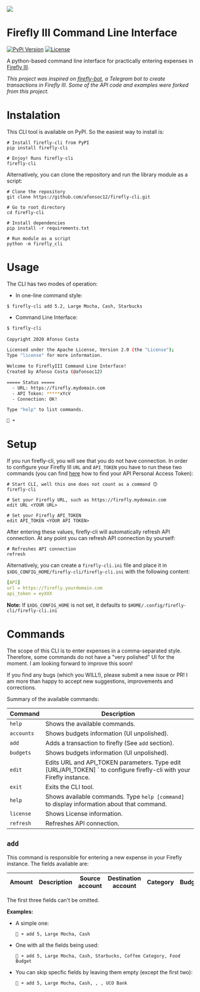 ![](https://www.firefly-iii.org/static/img/logo-small-new.png)

# Firefly III Command Line Interface
[![PyPi Version](https://img.shields.io/pypi/v/firefly-cli.svg)](https://pypi.org/project/firefly-cli/)
[![License](https://img.shields.io/badge/License-Apache%202.0-blue.svg)](https://opensource.org/licenses/Apache-2.0)

A python-based command line interface for practically entering expenses in [Firefly III](https://www.firefly-iii.org).

*This project was inspired on [firefly-bot](https://github.com/vjFaLk/firefly-bot), a Telegram bot to create transactions in Firefly III. Some of the API code and examples were forked from this project.*

# Instalation
This CLI tool is available on PyPI. So the easiest way to install is:
```shell
# Install firefly-cli from PyPI
pip install firefly-cli

# Enjoy! Runs firefly-cli
firefly-cli
```

Alternatively, you can clone the repository and run the library module as a script:
```shell
# Clone the repository
git clone https://github.com/afonsoc12/firefly-cli.git

# Go to root directory
cd firefly-cli

# Install dependencies
pip install -r requirements.txt

# Run module as a script
python -m firefly_cli
```

# Usage
The CLI has two modes of operation:
  - In one-line command style:
    
```shell
$ firefly-cli add 5.2, Large Mocha, Cash, Starbucks
```
  
  - Command Line Interface:
  
```bash
$ firefly-cli
    
Copyright 2020 Afonso Costa

Licensed under the Apache License, Version 2.0 (the "License");
Type "license" for more information.

Welcome to FireflyIII Command Line Interface!
Created by Afonso Costa (@afonsoc12)

===== Status =====
  - URL: https://firefly.mydomain.com
  - API Token: *****xYcV
  - Connection: OK!

Type "help" to list commands.

🐷 ➜
```

# Setup
If you run firefly-cli, you will see that you do not have connection.
In order to configure your Firefly III `URL` and `API_TOKEN` you have to run these two commands (you can find [here](https://docs.firefly-iii.org/firefly-iii/api/#personal-access-token) how to find your API Personal Access Token):

```shell
# Start CLI, well this one does not count as a command 🙃
firefly-cli

# Set your Firefly URL, such as https://firefly.mydomain.com
edit URL <YOUR URL>

# Set your Firefly API_TOKEN
edit API_TOKEN <YOUR API TOKEN>
```

After entering these values, firefly-cli will automatically refresh API connection. At any point you can refresh API connection by yourself:
```shell
# Refreshes API connection
refresh
```

Alternatively, you can create a `firefly-cli.ini` file and place it in `$XDG_CONFIG_HOME/firefly-cli/firefly-cli.ini` with the following content:
```yaml
[API]
url = https://firefly.yourdomain.com
api_token = eyXXX
```
**Note:** If `$XDG_CONFIG_HOME` is not set, it defaults to `$HOME/.config/firefly-cli/firefly-cli.ini`

# Commands
The scope of this CLI is to enter expenses in a comma-separated style. Therefore, some commands do not have a "very polished" UI for the moment. I am looking forward to improve this soon!

If you find any bugs (which you WILL!), please submit a new issue or PR! I am more than happy to accept new suggestions, improvements and corrections.

Summary of the available commands:

| Command  | Description                                                                                                                |
|----------|----------------------------------------------------------------------------------------------------------------------------|
| `help`     | Shows the available commands.                                                                                              |
| `accounts` | Shows budgets information (UI unpolished).                                                                                  |
| `add`      | Adds a transaction to firefly (See `add` section).                                                              |
| `budgets`  | Shows budgets information (UI unpolished).                                                                                  |
| `edit`     | Edits URL and API_TOKEN parameters. Type edit [URL/API_TOKEN] <VALUE>` to configure firefly-cli with your Firefly instance. |
| `exit`     | Exits the CLI tool.                                                                                                        |
| `help`     | Shows available commands. Type `help [command]` to display information about that command.                                   |
| `license`  | Shows License information.                                                                                                 |
| `refresh`  | Refreshes API connection.                                                                                                  |
## `add`
This command is responsible for entering a new expense in your Firefly instance.
The fields available are: 

| Amount | Description | Source account | Destination account | Category | Budget |
|:------:|:-----------:|:--------------:|:-------------------:|:--------:|:------:|

The first three fields can't be omitted.

**Examples:**
- A simple one:
  ```shell
  🐷 ➜ add 5, Large Mocha, Cash
  ```

- One with all the fields being used:
  ```shell
  🐷 ➜ add 5, Large Mocha, Cash, Starbucks, Coffee Category, Food Budget
  ```

- You can skip specfic fields by leaving them empty (except the first two):
  ```shell
  🐷 ➜ add 5, Large Mocha, Cash, , , UCO Bank
  ``` 

